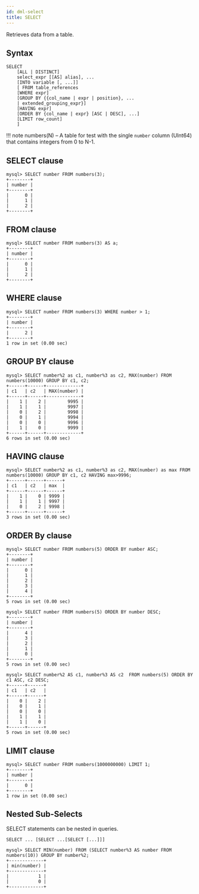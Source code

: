 ```yaml
---
id: dml-select
title: SELECT
---
```


Retrieves data from a table.

## Syntax

```
SELECT
    [ALL | DISTINCT]
    select_expr [[AS] alias], ...
    [INTO variable [, ...]]
    [ FROM table_references
    [WHERE expr]
    [GROUP BY {{col_name | expr | position}, ...
    | extended_grouping_expr}]
    [HAVING expr]
    [ORDER BY {col_name | expr} [ASC | DESC], ...]
    [LIMIT row_count]
    ]
```

!!! note
    numbers(N) – A table for test with the single `number` column (UInt64) that contains integers from 0 to N-1.

## SELECT clause

```
mysql> SELECT number FROM numbers(3);
+--------+
| number |
+--------+
|      0 |
|      1 |
|      2 |
+--------+
```

## FROM clause

```
mysql> SELECT number FROM numbers(3) AS a; 
+--------+
| number |
+--------+
|      0 |
|      1 |
|      2 |
+--------+
```

## WHERE clause

```
mysql> SELECT number FROM numbers(3) WHERE number > 1;
+--------+
| number |
+--------+
|      2 |
+--------+
1 row in set (0.00 sec)
```

## GROUP BY clause

```
mysql> SELECT number%2 as c1, number%3 as c2, MAX(number) FROM numbers(10000) GROUP BY c1, c2;
+------+------+-------------+
| c1   | c2   | MAX(number) |
+------+------+-------------+
|    1 |    2 |        9995 |
|    1 |    1 |        9997 |
|    0 |    2 |        9998 |
|    0 |    1 |        9994 |
|    0 |    0 |        9996 |
|    1 |    0 |        9999 |
+------+------+-------------+
6 rows in set (0.00 sec)
```

## HAVING clause

```
mysql> SELECT number%2 as c1, number%3 as c2, MAX(number) as max FROM numbers(10000) GROUP BY c1, c2 HAVING max>9996;
+------+------+------+
| c1   | c2   | max  |
+------+------+------+
|    1 |    0 | 9999 |
|    1 |    1 | 9997 |
|    0 |    2 | 9998 |
+------+------+------+
3 rows in set (0.00 sec)
```

## ORDER By clause

```
mysql> SELECT number FROM numbers(5) ORDER BY number ASC;
+--------+
| number |
+--------+
|      0 |
|      1 |
|      2 |
|      3 |
|      4 |
+--------+
5 rows in set (0.00 sec)

mysql> SELECT number FROM numbers(5) ORDER BY number DESC;
+--------+
| number |
+--------+
|      4 |
|      3 |
|      2 |
|      1 |
|      0 |
+--------+
5 rows in set (0.00 sec)

mysql> SELECT number%2 AS c1, number%3 AS c2  FROM numbers(5) ORDER BY c1 ASC, c2 DESC;
+------+------+
| c1   | c2   |
+------+------+
|    0 |    2 |
|    0 |    1 |
|    0 |    0 |
|    1 |    1 |
|    1 |    0 |
+------+------+
5 rows in set (0.00 sec)
```

## LIMIT clause

```
mysql> SELECT number FROM numbers(1000000000) LIMIT 1;
+--------+
| number |
+--------+
|      0 |
+--------+
1 row in set (0.00 sec)
```

## Nested Sub-Selects

SELECT statements can be nested in queries.

```
SELECT ... [SELECT ...[SELECT [...]]]
```

```
mysql> SELECT MIN(number) FROM (SELECT number%3 AS number FROM numbers(10)) GROUP BY number%2;
+-------------+
| min(number) |
+-------------+
|           1 |
|           0 |
+-------------+
```
